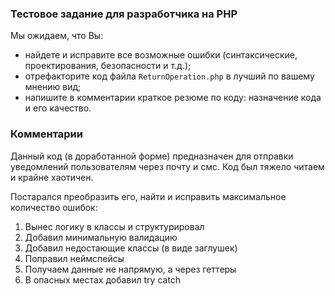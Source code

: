 ### Тестовое задание для разработчика на PHP
Мы ожидаем, что Вы:
* найдете и исправите все возможные ошибки (синтаксические, проектирования, безопасности и т.д.);
* отрефакторите код файла `ReturnOperation.php` в лучший по вашему мнению вид;
* напишите в комментарии краткое резюме по коду: назначение кода и его качество.

### Комментарии
Данный код (в доработанной форме) предназначен для отправки уведомлений пользователям через почту и смс.
Код был тяжело читаем и крайне хаотичен. 

Постарался преобразить его, найти и исправить максимальное количество ошибок:
1. Вынес логику в классы и структурировал
2. Добавил минимальную валидацию
3. Добавил недостающие классы (в виде заглушек)
4. Поправил неймспейсы
5. Получаем данные не напрямую, а через геттеры
6. В опасных местах добавил try catch
